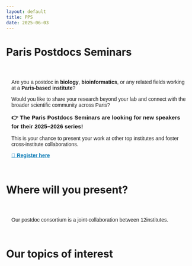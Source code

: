 ```yaml
---
layout: default
title: PPS
date: 2025-06-03
---
```


# Paris Postdocs Seminars

<section style="max-width: 800px; margin: 2em auto; padding: 1em; font-family: sans-serif;">
  <p>Are you a postdoc in <strong>biology</strong>, <strong>bioinformatics</strong>, or any related fields working at a <strong>Paris-based institute</strong>?</p>
  <p>Would you like to share your research beyond your lab and connect with the broader scientific community across Paris?</p>

  <p style="font-size: 1.1em; font-weight: bold;">
    👉 The <strong>Paris Postdocs Seminars</strong> are looking for new speakers for their <strong>2025–2026 series</strong>!
  </p>

  <p>
    This is your chance to present your work at other top institutes and foster cross-institute collaborations.
  </p>

  <p>
  <a href="https://docs.google.com/forms/d/e/1FAIpQLSdnRThSSd43dxS_qsFKbGEQyKuKn4LK7zxMhDNM2US8beSSTg/viewform" target="_blank" style="font-weight: bold; color: #0077b5;">🔗 Register here</a>
  </p>

</section>

# Where will you present?

<section style="max-width: 800px; margin: 2em auto; padding: 1em; font-family: sans-serif;">
<p>Our postdoc consortium is a joint-collaboration between <bold>12</bold>institutes.</p>
</section>

# Our topics of interest 

